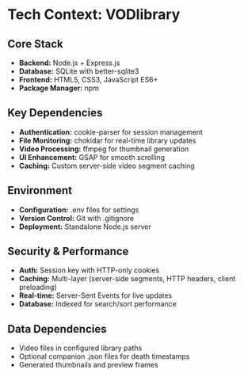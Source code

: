 # Tech Context: VODlibrary

## Core Stack
- **Backend:** Node.js + Express.js
- **Database:** SQLite with better-sqlite3
- **Frontend:** HTML5, CSS3, JavaScript ES6+
- **Package Manager:** npm

## Key Dependencies
- **Authentication:** cookie-parser for session management
- **File Monitoring:** chokidar for real-time library updates
- **Video Processing:** ffmpeg for thumbnail generation
- **UI Enhancement:** GSAP for smooth scrolling
- **Caching:** Custom server-side video segment caching

## Environment
- **Configuration:** .env files for settings
- **Version Control:** Git with .gitignore
- **Deployment:** Standalone Node.js server

## Security & Performance
- **Auth:** Session key with HTTP-only cookies
- **Caching:** Multi-layer (server-side segments, HTTP headers, client preloading)
- **Real-time:** Server-Sent Events for live updates
- **Database:** Indexed for search/sort performance

## Data Dependencies
- Video files in configured library paths
- Optional companion .json files for death timestamps
- Generated thumbnails and preview frames
